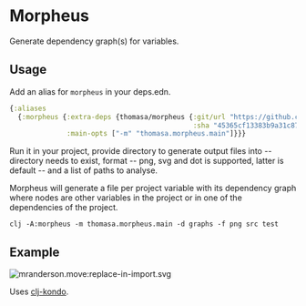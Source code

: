 # Morpheus

Generate dependency graph(s) for variables.

## Usage

Add an alias for `morpheus` in your deps.edn.

```clojure
{:aliases
  {:morpheus {:extra-deps {thomasa/morpheus {:git/url "https://github.com/benedekfazekas/morpheus.git"
                                             :sha "45365cf13383b9a31c87f8cad1c780af2518a61d"}}
              :main-opts ["-m" "thomasa.morpheus.main"]}}}
```

Run it in your project, provide directory to generate output files into -- directory needs to exist, format -- png, svg and dot is supported, latter is default -- and a list of paths to analyse.

Morpheus will generate a file per project variable with its dependency graph where nodes are other variables in the project or in one of the dependencies of the project.

```
clj -A:morpheus -m thomasa.morpheus.main -d graphs -f png src test
```

## Example

![mranderson.move:replace-in-import.svg](./mranderson.move:replace-in-import.svg)

Uses [clj-kondo](https://github.com/borkdude/clj-kondo).
